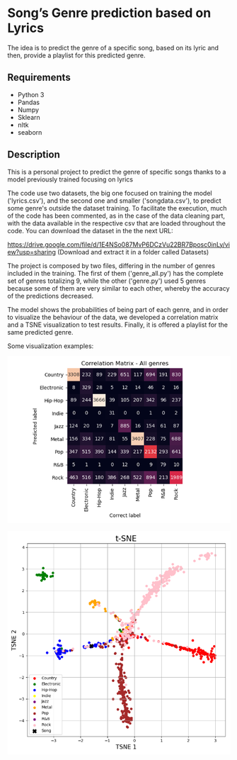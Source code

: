 # Song’s Genre prediction based on Lyrics

The idea is to predict the genre of a specific song, based on its lyric and then, provide a playlist for this predicted genre.

## Requirements
- Python 3
- Pandas
- Numpy
- Sklearn
- nltk
- seaborn

## Description

This is a personal project to predict the genre of specific songs thanks to a model previously trained focusing on lyrics

The code use two datasets, the big one focused on training the model ('lyrics.csv'), and the second one and smaller ('songdata.csv'), to predict some genre's outside the dataset training. To facilitate the execution, much of the code has been commented, as in the case of the data cleaning part, with the data available in the respective csv that are loaded throughout the code. You can download the dataset in the the next URL:

https://drive.google.com/file/d/1E4NSo087MvP6DCzVu22BR7Bposc0inLy/view?usp=sharing (Download and extract it in a folder called Datasets)

The project is composed by two files, differing in the number of genres included in the training. The first of them ('genre_all.py') has the complete set of genres totalizing 9, while the other ('genre.py') used 5 genres because some of them are very similar to each other, whereby the accuracy of the predictions decreased.

The model shows the probabilities of being part of each genre, and in order to visualize the behaviour of the data, we developed a correlation matrix and a TSNE visualization to test results. Finally, it is offered a playlist for the same predicted genre.

Some visualization examples:

![](images/corr_all.png)

![](images/test_all.png)